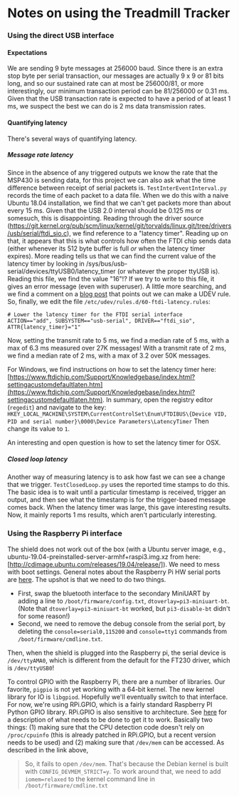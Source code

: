 # Notes on using the Treadmill Tracker

### Using the direct USB interface

#### Expectations
We are sending 9 byte messages at 256000 baud. Since there is an extra stop byte per serial
transaction, our messages are actually 9 x 9 or 81 bits long, and so our sustained rate can at
most be 256000/81, or more interestingly, our minimum transaction period can be 81/256000 or
0.31 ms. Given that the USB transaction rate is expected to have a period of at least 1 ms, we
suspect the best we can do is 2 ms data transmission rates.

#### Quantifying latency
There's several ways of quantifying latency. 

##### Message rate latency
Since in the absence of any triggered outputs we know the rate that the MSP430 is sending data,
for this project we can also ask what the time difference between receipt of serial packets is.
`TestInterEventInterval.py` records the time of each packet to a data file. When we do this
with a naive Ubuntu 18.04 installation, we find that we can't get packets more than about every
15 ms. Given that the USB 2.0 interval should be 0.125 ms or somesuch, this is disappointing.
Reading through the driver source
(https://git.kernel.org/pub/scm/linux/kernel/git/torvalds/linux.git/tree/drivers/usb/serial/ftdi_sio.c),
we find reference to a "latency timer". Reading up on that, it appears that this is what
controls how often the FTDI chip sends data (either whenever its 512 byte buffer is full *or*
when the latency timer expires). More reading tells us that we can find the current value of
the latency timer by looking in /sys/bus/usb-serial/devices/ttyUSB0/latency_timer (or whatever
the proper ttyUSB is). Reading this file, we find the value "16"!? If we try to write to this
file, it gives an error message (even with superuser). A little more searching, and we find a
comment on a [blog post](https://projectgus.com/2011/10/notes-on-ftdi-latency-with-arduino/)
that points out we can make a UDEV rule. So, finally, we edit the file
`/etc/udev/rules.d/60-ftdi-latency.rules`:

```
# Lower the latency timer for the FTDI serial interface
ACTION=="add", SUBSYSTEM=="usb-serial", DRIVER=="ftdi_sio", ATTR{latency_timer}="1"
```

Now, setting the transmit rate to 5 ms, we find a median rate of 5 ms, with a max of 6.3 ms
measured over 27K messages! With a transmit rate of 2 ms, we find a median rate of 2 ms, with a
max of 3.2 over 50K messages.

For Windows, we find instructions on how to set the latency timer here: [https://www.ftdichip.com/Support/Knowledgebase/index.html?settingacustomdefaultlaten.htm](https://www.ftdichip.com/Support/Knowledgebase/index.html?settingacustomdefaultlaten.htm). In summary, open the registry editor (`regedit`) and navigate to the key:
`HKEY_LOCAL_MACHINE\SYSTEM\CurrentControlSet\Enum\FTDIBUS\{Device VID, PID and serial number}\0000\Device Parameters\LatencyTimer`
Then change its value to `1`.

An interesting and open question is how to set the latency timer for OSX.

##### Closed loop latency
Another way of measuring latency is to ask how fast we can see a change that we trigger.
`TestClosedLoop.py` uses the reported time stamps to do this. The basic idea is to wait until a
particular timestamp is received, trigger an output, and then see what the timestamp is for the
trigger-based message comes back. When the latency timer was large, this gave interesting
results. Now, it mainly reports 1 ms results, which aren't particularly interesting.


### Using the Raspberry Pi interface
The shield does not work out of the box (with a Ubuntu server image, e.g., ubuntu-19.04-preinstalled-server-armhf+raspi3.img.xz from here:[http://cdimage.ubuntu.com/releases/19.04/release/]). We need
to mess with boot settings. General notes about the Raspberry Pi HW serial ports
are [here](https://www.raspberrypi.org/documentation/configuration/uart.md). The
upshot is that we need to do two things. 

  - First, swap the bluetooth interface to the secondary MiniUART by adding a
    line to `/boot/firmware/config.txt`, `dtoverlay=pi3-miniuart-bt`. (Note that
    `dtoverlay=pi3-miniuart-bt` worked, but `pi3-disable-bt` didn't for some reason!)
  - Second, we need to remove the debug console from the serial port, by
    deleting the `console=serial0,115200` and `console=tty1` commands from
    `/boot/firmware/cmdline.txt`.


Then, when the shield is plugged into the Raspberry pi, the serial device is
`/dev/ttyAMA0`, which is different from the default for the FT230 driver, which
is `/dev/ttyUSB0`!

To control GPIO with the Raspberry Pi, there are a number of libraries. Our favorite,
`pigpio` is not yet working with a 64-bit kernel. The new kernel library for IO
is `libgpiod`. Hopefully we'll eventually switch to that interface. For now,
we're using RPi.GPIO, which is a fairly standard Raspberry PI Python GPIO
library. RPi.GPIO is also sensitive to architecture. See
[here](https://alioth-lists.debian.net/pipermail/pkg-raspi-maintainers/Week-of-Mon-20190318/000333.html)
for a description of what needs to be done to get it to work. Basically two
things: (1) making sure that the CPU detection code doesn't rely on
`/proc/cpuinfo` (this is already patched in RPi.GPIO, but a recent version needs
to be used) and (2) making sure that `/dev/mem` can be accessed. As described in
the link above, 
> So, it fails to open `/dev/mem`. That's because the Debian kernel is
> built with `CONFIG_DEVMEM_STRICT=y`. To work around that, we need to add
> `iomem=relaxed` to the kernel command line in `/boot/firmware/cmdline.txt`

